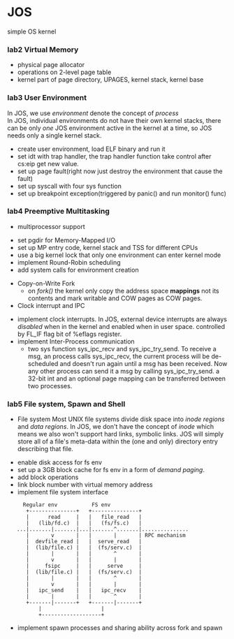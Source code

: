 # JOS
simple OS kernel
### lab2 Virtual Memory
* physical page allocator
* operations on 2-level page table
* kernel part of page directory, UPAGES, kernel stack, kernel base


### lab3 User Environment
In JOS, we use _environment_ denote the concept of _process_<br>
In JOS, individual environments do not have their own kernel stacks, there can be only _one_ JOS environment active in the kernel at a time, so JOS needs only a single kernel stack.<br>
* create user environment, load ELF binary and run it
* set idt with trap handler, the trap handler function take control after cs:eip get new value.
* set up page fault(right now just destroy the environment that cause the fault)
* set up syscall with four sys function
* set up breakpoint exception(triggered by panic() and run monitor() func)


### lab4 Preemptive Multitasking
* multiprocessor support
 + set pgdir for Memory-Mapped I/O
 + set up MP entry code, kernel stack and TSS for different CPUs
 + use a big kernel lock that only one environment can enter kernel mode
 + implement Round-Robin scheduling
 + add system calls for environment creation
* Copy-on-Write Fork
   + on _fork()_ the kernel only copy the address space __mappings__ not its contents and mark writable and COW pages as COW pages.
* Clock interrupt and IPC
 + implement clock interrupts. In JOS, external device interrupts are always _disabled_ when in the kernel and enabled when in user space. controlled by FL_IF flag bit of %eflags register.
 + implement Inter-Process communication
   + two sys function sys_ipc_recv and sys_ipc_try_send. To receive a msg, an process calls sys_ipc_recv, the current process will be de-scheduled and doesn't run again until a msg has been received. Now any other process can send it a msg by calling sys_ipc_try_send. a 32-bit int and an optional page mapping can be transferred between two processes.


### lab5 File system, Spawn and Shell
* File system
Most UNIX file systems divide disk space into _inode regions_ and _data regions_. In JOS, we don't have the concept of _inode_ which means we also won't support hard links, symbolic links. JOS will simply store all of a file's meta-data within the (one and only) directory entry describing that file.
 + enable disk access for fs env
 + set up a 3GB block cache for fs env in a form of _demand paging_.
 + add block operations
 + link block number with virtual memory address
 + implement file system interface
 ```
	  Regular env           FS env
       +---------------+   +---------------+
       |      read     |   |   file_read   |
       |   (lib/fd.c)  |   |   (fs/fs.c)   |
    ...|.......|.......|...|.......^.......|...............
       |       v       |   |       |       | RPC mechanism
       |  devfile_read |   |  serve_read   |
       |  (lib/file.c) |   |  (fs/serv.c)  |
       |       |       |   |       ^       |
       |       v       |   |       |       |
       |     fsipc     |   |     serve     |
       |  (lib/file.c) |   |  (fs/serv.c)  |
       |       |       |   |       ^       |
       |       v       |   |       |       |
       |   ipc_send    |   |   ipc_recv    |
       |       |       |   |       ^       |
       +-------|-------+   +-------|-------+
	       |                   |
	       +-------------------+

```
 + implement spawn processes and sharing ability across fork and spawn
